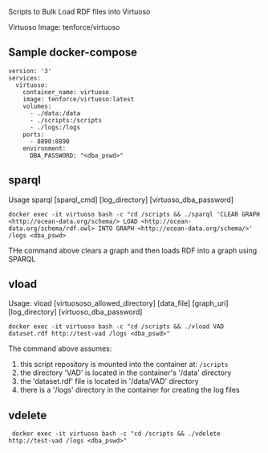 Scripts to Bulk Load RDF files into Virtuoso

Virtuoso Image: tenforce/virtuoso

## Sample docker-compose ##

```
version: '3'
services:
  virtuoso:
    container_name: virtuoso
    image: tenforce/virtuoso:latest
    volumes:
      - ./data:/data
      - ./scripts:/scripts
      - ./logs:/logs
    ports:
      - 8890:8890
    environment:
      DBA_PASSWORD: "<dba_pswd>"
```

## sparql ##

Usage sparql [sparql_cmd] [log_directory] [virtuoso_dba_password]

```docker exec -it virtuoso bash -c "cd /scripts && ./sparql 'CLEAR GRAPH <http://ocean-data.org/schema/> LOAD <http://ocean-data.org/schema/rdf.owl> INTO GRAPH <http://ocean-data.org/schema/>' /logs <dba_pswd>```

THe command above clears a graph and then loads RDF into a graph using SPARQL
 
## vload ##

Usage: vload [virtuososo_allowed_directory] [data_file] [graph_uri] [log_directory] [virtuoso_dba_password]

```docker exec -it virtuoso bash -c "cd /scripts && ./vload VAD dataset.rdf http://test-vad /logs <dba_pswd>"```

The command above assumes:

1. this script repository is mounted into the container at: ```/scripts```
2. the directory 'VAD' is located in the container's '/data' directory
3. the 'dataset.rdf' file is located in '/data/VAD' directory
4. there is a '/logs' directory in the container for creating the log files

## vdelete ##

``` docker exec -it virtuoso bash -c "cd /scripts && ./vdelete http://test-vad /logs <dba_pswd>"```
